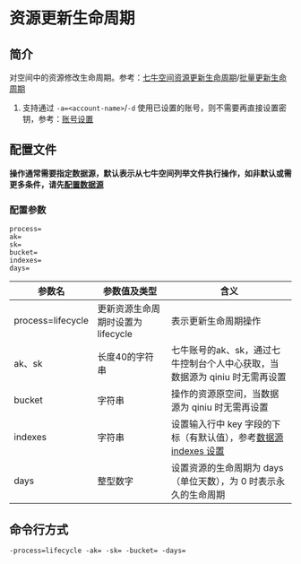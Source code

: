 # 资源更新生命周期

## 简介
对空间中的资源修改生命周期。参考：[七牛空间资源更新生命周期](https://developer.qiniu.com/kodo/api/1732/update-file-lifecycle)/[批量更新生命周期](https://developer.qiniu.com/kodo/api/1250/batch)  
1. 支持通过 `-a=<account-name>`/`-d` 使用已设置的账号，则不需要再直接设置密钥，参考：[账号设置](../README.md#账号设置)  

## 配置文件
**操作通常需要指定数据源，默认表示从七牛空间列举文件执行操作，如非默认或需更多条件，请先[配置数据源](datasource.md)**  

### 配置参数
```
process=
ak=
sk=
bucket=
indexes=
days=
```  
|参数名|参数值及类型 | 含义|  
|-----|-------|-----|  
|process=lifecycle| 更新资源生命周期时设置为lifecycle| 表示更新生命周期操作|  
|ak、sk|长度40的字符串|七牛账号的ak、sk，通过七牛控制台个人中心获取，当数据源为 qiniu 时无需再设置|  
|bucket| 字符串| 操作的资源原空间，当数据源为 qiniu 时无需再设置|  
|indexes|字符串| 设置输入行中 key 字段的下标（有默认值），参考[数据源 indexes 设置](datasource.md#1-公共参数)|  
|days| 整型数字| 设置资源的生命周期为 days（单位天数），为 0 时表示永久的生命周期|  

## 命令行方式
```
-process=lifecycle -ak= -sk= -bucket= -days=  
```
